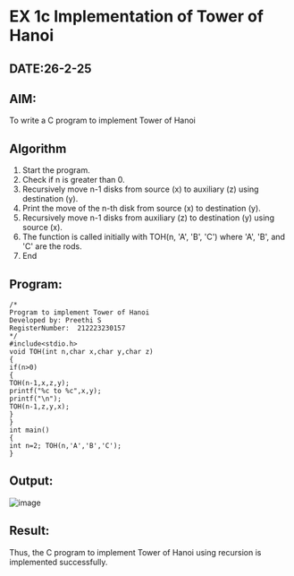 # EX 1c Implementation of Tower of Hanoi
## DATE:26-2-25
## AIM:
To write a C program to implement Tower of Hanoi

## Algorithm
1.	Start the program.
2.	Check if n is greater than 0.
3.	Recursively move n-1 disks from source (x) to auxiliary (z) using destination (y).
4.	Print the move of the n-th disk from source (x) to destination (y).
5.	Recursively move n-1 disks from auxiliary (z) to destination (y) using source (x).
6.	The function is called initially with TOH(n, 'A', 'B', 'C') where 'A', 'B', and 'C' are the rods.
7.	End

  

## Program:
```
/*
Program to implement Tower of Hanoi
Developed by: Preethi S 
RegisterNumber:  212223230157
*/
#include<stdio.h>
void TOH(int n,char x,char y,char z)
{
if(n>0)
{
TOH(n-1,x,z,y);
printf("%c to %c",x,y);
printf("\n");
TOH(n-1,z,y,x);
}
}
int main()
{
int n=2; TOH(n,'A','B','C');
}

```

## Output:


![image](https://github.com/user-attachments/assets/74af8a62-3c46-4490-a616-2c289e1a6ece)



## Result:
Thus, the C program to implement Tower of Hanoi using recursion is implemented successfully.

